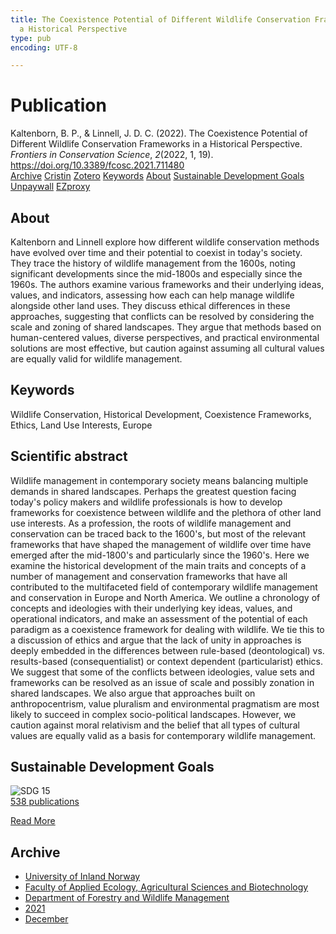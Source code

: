 ```yaml
---
title: The Coexistence Potential of Different Wildlife Conservation Frameworks in
  a Historical Perspective
type: pub
encoding: UTF-8

---
```

<h1>Publication</h1>
<article id="csl-bib-container-5K583HD6" class="csl-bib-container">
  <div class="csl-bib-body"> <div class="csl-entry">Kaltenborn, B. P., &#38; Linnell, J. D. C. (2022). The Coexistence Potential of Different Wildlife Conservation Frameworks in a Historical Perspective. <i>Frontiers in Conservation Science</i>, <i>2</i>(2022, 1, 19). <a href="https://doi.org/10.3389/fcosc.2021.711480">https://doi.org/10.3389/fcosc.2021.711480</a></div> </div>
  <div class="csl-bib-buttons">
    <a href="#taxonomy-article-5K583HD6" alt="archive" class="csl-bib-button">Archive</a>
    <a href="https://app.cristin.no/results/show.jsf?id=1967216" alt="Cristin" class="csl-bib-button">Cristin</a>
    <a href="http://zotero.org/groups/5881554/items/5K583HD6" alt="Zotero" class="csl-bib-button">Zotero</a>
    <a href="#keywords-article-5K583HD6" alt="keywords" class="csl-bib-button">Keywords</a>
    <a href="#about-article-5K583HD6" alt="about_pub" class="csl-bib-button">About</a>
    <a href="#sdg-article-5K583HD6" alt="sdg" class="csl-bib-button">Sustainable Development Goals</a>
    <a href="https://www.frontiersin.org/articles/10.3389/fcosc.2021.711480/pdf" alt="Unpaywall" class="csl-bib-button">Unpaywall</a>
    <a href="https://www.frontiersin.org/articles/10.3389/fcosc.2021.711480/pdf" alt="EZproxy" class="csl-bib-button">EZproxy</a>
  </div>
  <div id="csl-bib-meta-container-5K583HD6"></div>
</article>
<div id="csl-bib-meta-5K583HD6" class="csl-bib-meta">
  <article id="about-article-5K583HD6" class="about_pub-article">
    <h1>About</h1>
    Kaltenborn and Linnell explore how different wildlife conservation methods have evolved over time and their potential to coexist in today's society. They trace the history of wildlife management from the 1600s, noting significant developments since the mid-1800s and especially since the 1960s. The authors examine various frameworks and their underlying ideas, values, and indicators, assessing how each can help manage wildlife alongside other land uses. They discuss ethical differences in these approaches, suggesting that conflicts can be resolved by considering the scale and zoning of shared landscapes. They argue that methods based on human-centered values, diverse perspectives, and practical environmental solutions are most effective, but caution against assuming all cultural values are equally valid for wildlife management.
  </article>
  <article id="keywords-article-5K583HD6" class="keywords-article">
    <h1>Keywords</h1>
    Wildlife Conservation, Historical Development, Coexistence Frameworks, Ethics, Land Use Interests, Europe
  </article>
  <article id="abstract-article-5K583HD6" class="abstract-article">
    <h1>Scientific abstract</h1>
    Wildlife management in contemporary society means balancing multiple demands in shared landscapes. Perhaps the greatest question facing today's policy makers and wildlife professionals is how to develop frameworks for coexistence between wildlife and the plethora of other land use interests. As a profession, the roots of wildlife management and conservation can be traced back to the 1600's, but most of the relevant frameworks that have shaped the management of wildlife over time have emerged after the mid-1800's and particularly since the 1960's. Here we examine the historical development of the main traits and concepts of a number of management and conservation frameworks that have all contributed to the multifaceted field of contemporary wildlife management and conservation in Europe and North America. We outline a chronology of concepts and ideologies with their underlying key ideas, values, and operational indicators, and make an assessment of the potential of each paradigm as a coexistence framework for dealing with wildlife. We tie this to a discussion of ethics and argue that the lack of unity in approaches is deeply embedded in the differences between rule-based (deontological) vs. results-based (consequentialist) or context dependent (particularist) ethics. We suggest that some of the conflicts between ideologies, value sets and frameworks can be resolved as an issue of scale and possibly zonation in shared landscapes. We also argue that approaches built on anthropocentrism, value pluralism and environmental pragmatism are most likely to succeed in complex socio-political landscapes. However, we caution against moral relativism and the belief that all types of cultural values are equally valid as a basis for contemporary wildlife management.
  </article>
  <article id="sdg-article-5K583HD6" class="sdg-article">
    <h1>Sustainable Development Goals</h1>
    <div class="sdg-container"><div id="sdg15" class="sdg">
        <img src="{{< params subfolder >}}images/sdg/sdg15_en.png" class="image" alt="SDG 15">
        <div class="sdg-overlay">
          <a href="/en/archive/?key=?sdg=15#archive" class="sdg-publication-count"><span>538</span> publications</a>
          <p><a href="https://sdgs.un.org/goals/goal15" class="sdg-read-more">Read More</a></p>
        </div>
      </div></div>
  </article>
  <article id="taxonomy-article-5K583HD6" class="taxonomy-article">
    <h1>Archive</h1>
    <ul>
      <li>
        <a href="/en/archive/?key=3DCRN523">University of Inland Norway</a>
      </li>
      <li>
        <a href="/en/archive/?key=T77LXH6D">Faculty of Applied Ecology, Agricultural Sciences and Biotechnology</a>
      </li>
      <li>
        <a href="/en/archive/?key=7TRARPE3">Department of Forestry and Wildlife Management</a>
      </li>
      <li>
        <a href="/en/archive/?key=5LT6Q2XL">2021</a>
      </li>
      <li>
        <a href="/en/archive/?key=VP7B3HEJ">December</a>
      </li>
    </ul>
  </article>
</div>
